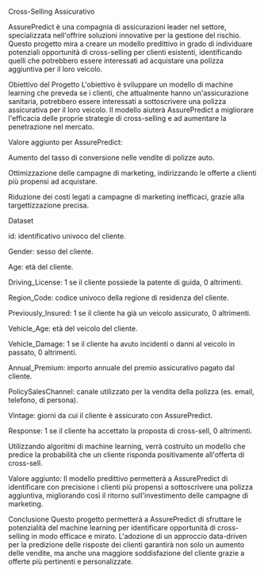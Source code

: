 Cross-Selling Assicurativo

AssurePredict è una compagnia di assicurazioni leader nel settore, specializzata nell'offrire soluzioni innovative per la gestione del rischio. Questo progetto mira a creare un modello predittivo in grado di individuare potenziali opportunità di cross-selling per clienti esistenti, identificando quelli che potrebbero essere interessati ad acquistare una polizza aggiuntiva per il loro veicolo.

Obiettivo del Progetto
L'obiettivo è sviluppare un modello di machine learning che preveda se i clienti, che attualmente hanno un'assicurazione sanitaria, potrebbero essere interessati a sottoscrivere una polizza assicurativa per il loro veicolo. Il modello aiuterà AssurePredict a migliorare l'efficacia delle proprie strategie di cross-selling e ad aumentare la penetrazione nel mercato.

Valore aggiunto per AssurePredict:

Aumento del tasso di conversione nelle vendite di polizze auto.

Ottimizzazione delle campagne di marketing, indirizzando le offerte a clienti più propensi ad acquistare.

Riduzione dei costi legati a campagne di marketing inefficaci, grazie alla targettizzazione precisa.

Dataset

id: identificativo univoco del cliente.

Gender: sesso del cliente.

Age: età del cliente.

Driving_License: 1 se il cliente possiede la patente di guida, 0 altrimenti.

Region_Code: codice univoco della regione di residenza del cliente.

Previously_Insured: 1 se il cliente ha già un veicolo assicurato, 0 altrimenti.

Vehicle_Age: età del veicolo del cliente.

Vehicle_Damage: 1 se il cliente ha avuto incidenti o danni al veicolo in passato, 0 altrimenti.

Annual_Premium: importo annuale del premio assicurativo pagato dal cliente.

PolicySalesChannel: canale utilizzato per la vendita della polizza (es. email, telefono, di persona).

Vintage: giorni da cui il cliente è assicurato con AssurePredict.

Response: 1 se il cliente ha accettato la proposta di cross-sell, 0 altrimenti.


Utilizzando algoritmi di machine learning, verrà costruito un modello che predice la probabilità che un cliente risponda positivamente all'offerta di cross-sell.

Valore aggiunto: Il modello predittivo permetterà a AssurePredict di identificare con precisione i clienti più propensi a sottoscrivere una polizza aggiuntiva, migliorando così il ritorno sull'investimento delle campagne di marketing.

Conclusione
Questo progetto permetterà a AssurePredict di sfruttare le potenzialità del machine learning per identificare opportunità di cross-selling in modo efficace e mirato. L'adozione di un approccio data-driven per la predizione delle risposte dei clienti garantirà non solo un aumento delle vendite, ma anche una maggiore soddisfazione del cliente grazie a offerte più pertinenti e personalizzate.
